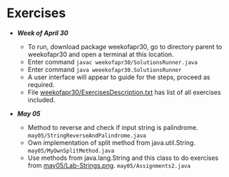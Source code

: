# Exercises

- ___Week of April 30___
    - To run, download package weekofapr30, go to directory parent to weekofapr30 and open a terminal at this location.
    - Enter command ```javac weekofapr30/SolutionsRunner.java```
    - Enter command ```java weeekofapr30.SolutionsRunner```
    - A user interface will appear to guide for the steps, proceed as required.
    - File [weekofapr30/ExercisesDescription.txt](https://github.com/AshGaur/Java-FSD-Assignments/tree/main/Exercises/weekofapr30/ExercisesDescription.txt) has list of all exercises included.
    
- ___May 05___
    - Method to reverse and check if input string is palindrome. `may05/StringReverseAndPalindrome.java`
    - Own implementation of split method from java.util.String. `may05/MyOwnSplitMethod.java`
    - Use methods from java.lang.String and this class to do exercises from [may05/Lab-Strings.png](https://github.com/AshGaur/Java-FSD-Assignments/tree/main/Exercises/may05/Lab-Strings.png). `may05/Assignments2.java`